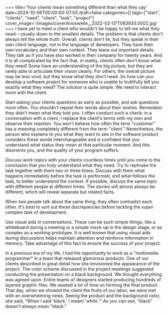+++
title='Your clients mean something different than what they say'
date=2024-10-06T00:00:00-07:00
draft=false
categories=[]
tags=["start", "clients", "need", "client", "task", "project"]
cover_image='/images/cover/knoxwelle__2022-02-07T083933.000Z.jpg'
+++
I have yet to meet a client who wouldn't be happy to tell me what they need – usually down to the smallest details. The problem is that clients don't always tell the whole truth. Overall, clients don't lie, but they speak in their own client language, not in the language of developers. They have their own vocabulary and their own context. They leave out important details. They talk as if you have also worked in their company for twenty years. And it is all complicated by the fact that, in reality, clients often don't know what they need! Some have an understanding of the big picture, but they are rarely able to articulate their vision clearly. For others, the overall picture may be less vivid, but they know what they don't need. So how can you develop a software project for someone who is unable to truthfully tell you exactly what they need? The solution is quite simple. We need to interact more with the client.

Start asking your clients questions as early as possible, and ask questions more often. You shouldn't repeat their words about their wishes. Remember: they didn't mean what they told you. I often conduct such a check: in a conversation with a client, I replace the client's terms with my own and observe their reaction. You won't believe how often the term "customer" has a meaning completely different from the term "client." Nevertheless, the person who explains to you what they want to see in the software product considers these words interchangeable and is confident that you understand what status they mean at that particular moment. And this disorients you, and the quality of your program suffers.

Discuss work topics with your clients countless times until you come to the conclusion that you truly understand what they need. Try to rephrase the task together with them two or three times. Discuss with them what happens immediately before the task is performed, and what follows the task, to better understand the context. If possible, discuss the same topic with different people at different times. The stories will almost always be different, which will reveal separate but related facts. 

When two people talk about the same thing, they often contradict each other. It's best to sort out these discrepancies before tackling the super complex task of development.

Use visual aids in conversations. These can be such simple things,
like a whiteboard during a meeting or a simple mock-up in the design stage, or as complex as a working prototype. It is well known that using visual aids during discussions helps maintain attention and reinforce information in memory. Take advantage of this fact to ensure the success of your project.

In a previous era of my life, I had the opportunity to work as a "multimedia programmer" in a team that released glamorous products. One of our clients described in great detail how she envisioned the appearance of the project.
The color scheme discussed in the project meetings suggested conducting the presentation on a black background. We thought everything was agreed upon. Entire teams of designers started producing hundreds of layered graphic files. We wasted a lot of time on forming the final product. That day,
when we showed the client the fruits of our labor, we were met with an overwhelming
news. Seeing the product and the background color, she said, "When I said 'black,' I meant 'white.'" As you can see, "black" doesn't always mean "black."